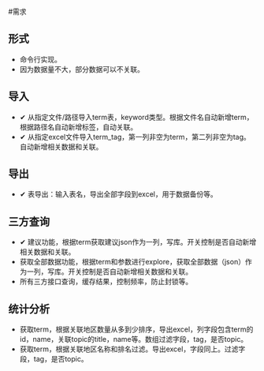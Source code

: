 #需求

## 形式
* 命令行实现。
* 因为数据量不大，部分数据可以不关联。

## 导入
* ✔ 从指定文件/路径导入term表，keyword类型。根据文件名自动新增term，根据路径名自动新增标签，自动关联。
* ✔ 从指定excel文件导入term_tag，第一列非空为term，第二列非空为tag。自动新增相关数据和关联。

## 导出
* ✔ 表导出：输入表名，导出全部字段到excel，用于数据备份等。

## 三方查询
* ✔ 建议功能，根据term获取建议json作为一列，写库。开关控制是否自动新增相关数据和关联。
* 获取全部数据功能，根据term和参数进行explore，获取全部数据（json）作为一列，写库。开关控制是否自动新增相关数据和关联。
* 所有三方接口查询，缓存结果，控制频率，防止封锁等。

## 统计分析
* 获取term，根据关联地区数量从多到少排序，导出excel，列字段包含term的id，name，关联topic的title，name等。数组过滤字段，tag，是否topic。
* 获取term，根据关联地区名称和排名过滤。导出excel，字段同上。过滤字段，tag，是否topic。

